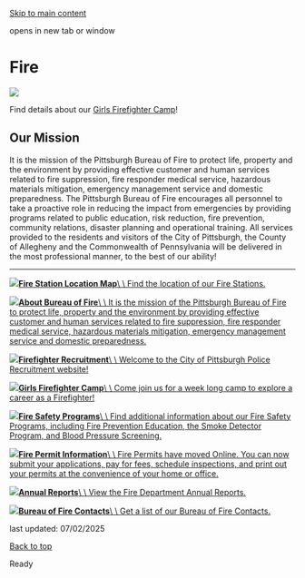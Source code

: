 [Skip to main content](https://www.pittsburghpa.gov/Safety/Fire#main-content)

opens in new tab or window

# Fire

![](https://www.pittsburghpa.gov/files/assets/city/v/1/public-safety/images/6035_fire-homepage.jpg)

Find details about our [Girls Firefighter Camp](https://www.pittsburghpa.gov/Safety/Fire/Girls-Firefighter-Camp)!

## Our Mission

It is the mission of the Pittsburgh Bureau of Fire to protect life, property and the environment by providing effective customer and human services related to fire suppression, fire responder medical service, hazardous materials mitigation, emergency management service and domestic preparedness. The Pittsburgh Bureau of Fire encourages all personnel to take a proactive role in reducing the impact from emergencies by providing programs related to public education, risk reduction, fire prevention, community relations, disaster planning and operational training. All services provided to the residents and visitors of the City of Pittsburgh, the County of Allegheny and the Commonwealth of Pennsylvania will be delivered in the most professional manner, to the best of our ability!

* * *

[![](https://www.pittsburghpa.gov/files/assets/city/v/1/public-safety/images/fire-station-location-map.png?dimension=largethumbnail&w=480&h=316)**Fire Station Location Map**\\
\\
Find the location of our Fire Stations.](https://www.pittsburghpa.gov/Safety/Fire/Districts-Zones)

[![](https://www.pittsburghpa.gov/files/assets/city/v/1/public-safety/images/81_truck.jpg?dimension=largethumbnail&w=480&h=316)**About Bureau of Fire**\\
\\
It is the mission of the Pittsburgh Bureau of Fire to protect life, property and the environment by providing effective customer and human services related to fire suppression, fire responder medical service, hazardous materials mitigation, emergency management service and domestic preparedness.](https://www.pittsburghpa.gov/Safety/Fire/About-Fire)

[![](https://www.pittsburghpa.gov/files/assets/city/v/1/public-safety/images/fire/firefighter-recruitment-landing.jpg?dimension=largethumbnail&w=480&h=316)**Firefighter Recruitment**\\
\\
Welcome to the City of Pittsburgh Police Recruitment website!](https://www.pittsburghpa.gov/Safety/Fire/Firefighter-Recruitment)

[![](https://www.pittsburghpa.gov/files/assets/city/v/1/public-safety/images/fire/girls-firefighter-camp-landing.jpg?dimension=largethumbnail&w=480&h=316)**Girls Firefighter Camp**\\
\\
Come join us for a week long camp to explore a career as a Firefighter!](https://www.pittsburghpa.gov/Safety/Fire/Girls-Firefighter-Camp)

[![](https://www.pittsburghpa.gov/files/assets/city/v/1/public-safety/images/fire/fire-saftey-programs-landing.jpg?dimension=largethumbnail&w=480&h=316)**Fire Safety Programs**\\
\\
Find additional information about our Fire Safety Programs, including Fire Prevention Education, the Smoke Detector Program, and Blood Pressure Screening.](https://www.pittsburghpa.gov/Safety/Fire/Fire-Safety-Programs)

[![](https://www.pittsburghpa.gov/files/assets/city/v/2/pli/images/onestoppgh-logo-to-host-for-neil-png.png?dimension=largethumbnail&w=480&h=316)**Fire Permit Information**\\
\\
Fire Permits have moved Online. You can now submit your applications, pay for fees, schedule inspections, and print out your permits at the convenience of your home or office.](https://www.pittsburghpa.gov/Safety/Fire/Fire-Permit-Information)

[![](https://www.pittsburghpa.gov/files/assets/city/v/1/public-safety/images/fire/bureau-of-fire-seal-small.jpg?dimension=largethumbnail&w=480&h=316)**Annual Reports**\\
\\
View the Fire Department Annual Reports.](https://www.pittsburghpa.gov/Safety/Fire/Annual-Reports)

[![](https://www.pittsburghpa.gov/files/assets/city/v/1/public-safety/images/fire/contact-fire-landing.jpg?dimension=largethumbnail&w=480&h=316)**Bureau of Fire Contacts**\\
\\
Get a list of our Bureau of Fire Contacts.](https://www.pittsburghpa.gov/Safety/Fire/Bureau-of-Fire-Contacts)

last updated: 07/02/2025

[Back to top](https://www.pittsburghpa.gov/Safety/Fire#body-top)

Ready
